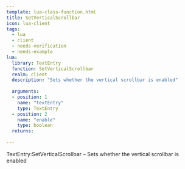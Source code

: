 ```yaml
---
template: lua-class-function.html
title: SetVerticalScrollbar
icon: lua-client
tags:
  - lua
  - client
  - needs-verification
  - needs-example
lua:
  library: TextEntry
  function: SetVerticalScrollbar
  realm: client
  description: "Sets whether the vertical scrollbar is enabled"
  
  arguments:
  - position: 1
    name: "textEntry"
    type: TextEntry
  - position: 2
    name: "enable"
    type: boolean
  returns:
    
---
```


<div class="lua__search__keywords">
TextEntry:SetVerticalScrollbar &#x2013; Sets whether the vertical scrollbar is enabled
</div>
